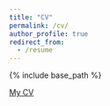 ```yaml
---
title: "CV"
permalink: /cv/
author_profile: true
redirect_from:
  - /resume
---
```


{% include base_path %}


[My CV](CV.pdf)
